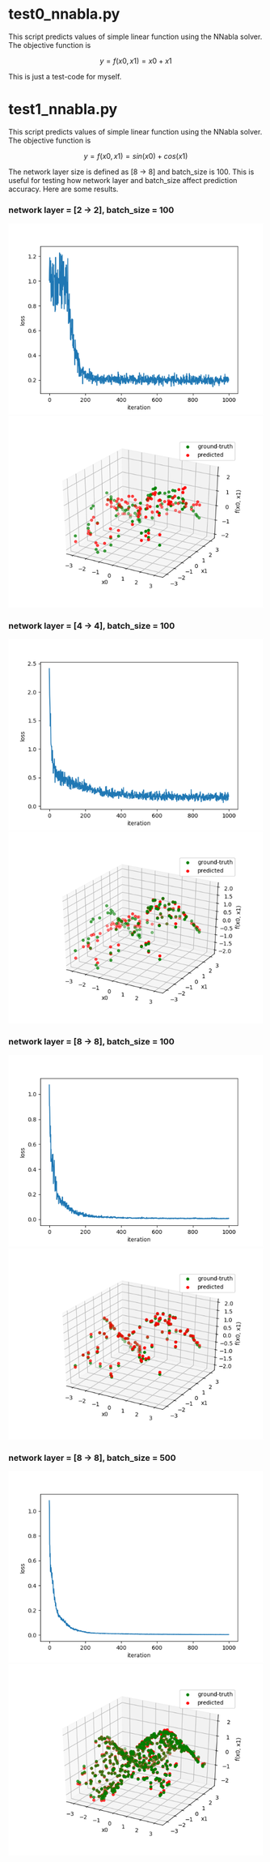 # test0_nnabla.py

This script predicts values of simple linear function using the NNabla solver.
The objective function is

```math
y = f(x0, x1) = x0 + x1
```

This is just a test-code for myself.

# test1_nnabla.py

This script predicts values of simple linear function using the NNabla solver.
The objective function is

```math
y = f(x0, x1) = sin(x0) + cos(x1)
```

The network layer size is defined as [8 -> 8] and batch_size is 100.
This is useful for testing how network layer and batch_size affect prediction accuracy.
Here are some results.

### network layer = [2 -> 2], batch_size = 100

![Alt text](img/2-2-100-loss.png?raw=true "Title")
![Alt text](img/2-2-100-pred.png?raw=true "Title")

### network layer = [4 -> 4], batch_size = 100

![Alt text](img/4-4-100-loss.png?raw=true "Title")
![Alt text](img/4-4-100-pred.png?raw=true "Title")

### network layer = [8 -> 8], batch_size = 100

![Alt text](img/8-8-100-loss.png?raw=true "Title")
![Alt text](img/8-8-100-pred.png?raw=true "Title")

### network layer = [8 -> 8], batch_size = 500

![Alt text](img/8-8-500-loss.png?raw=true "Title")
![Alt text](img/8-8-500-pred.png?raw=true "Title")
